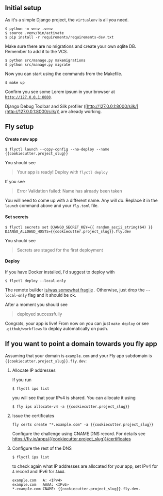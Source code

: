 ## Initial setup

As it's a simple Django project, the `virtualenv` is all you need.

```shell
$ python -m venv .venv
$ source .venv/bin/activate
$ pip install -r requirements/requirements-dev.txt
```

Make sure there are no migrations and create your own sqlite DB. Remember to add it to the VCS.

```shell
$ python src/manage.py makemigrations
$ python src/manage.py migrate
```

Now you can start using the commands from the Makefile.

```shell
$ make up
```

Confirm you see some Lorem ipsum in your browser at [`http://127.0.0.1:8000`](http://127.0.0.1:8000).

Django Debug Toolbar and Silk profiler ([http://127.0.0.1:8000/silk/](http://127.0.0.1:8000/silk/)) are already working.

## Fly setup

#### Create new app

```shell
$ flyctl launch --copy-config --no-deploy --name {{cookiecutter.project_slug}}
```

You should see
> Your app is ready! Deploy with `flyctl deploy`

If you see

> Error Validation failed: Name has already been taken

You will need to come up with a different name. Any will do. Replace it in the `launch` command above and
your `fly.toml` file.

#### Set secrets

```shell
$ flyctl secrets set DJANGO_SECRET_KEY={{ random_ascii_string(64) }} DJANGO_ALLOWED_HOSTS={{cookiecutter.project_slug}}.fly.dev
```

You should see
> Secrets are staged for the first deployment

#### Deploy

If you have Docker installed, I'd suggest to deploy with

```shell
$ flyctl deploy --local-only
```

The remote
builder [is/was somewhat fragile](https://tomwojcik.com/posts/2022-09-02/django-app-on-fly#3-remote-builder-is-very-fragile)
.
Otherwise, just drop the `--local-only` flag and it should be ok.

After a moment you should see

> deployed successfully

Congrats, your app is live! From now on you can just `make deploy` or see `.github/workflows` to deploy automatically on push.

## If you want to point a domain towards you fly app

Assuming that your domain is `example.com` and your Fly app subdomain is `{{cookiecutter.project_slug}}.fly.dev`:


1. Allocate IP addresses

    If you run

    ```shell
    $ flyctl ips list
    ```

    you will see that your IPv4 is shared. You can allocate it using

    ```shell
    $ fly ips allocate-v4 -a {{cookiecutter.project_slug}}
    ```

2. Issue the certificates

    ```shell
    fly certs create "*.example.com" -a {{cookiecutter.project_slug}}
    ```
    Configure the challenge using CNAME DNS record. For details see https://fly.io/apps/{{cookiecutter.project_slug}}/certificates

3. Configure the rest of the DNS

    ```shell
    $ flyctl ips list
    ```

    to check again what IP addresses are allocated for your app, set IPv4 for `A` record and IPv6 for `AAAA`.

    ```shell
    example.com   A: <IPv4>
    example.com   AAAA: <IPv6>
    *.example.com CNAME: {{cookiecutter.project_slug}}.fly.dev.
    ```
